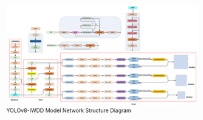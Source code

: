 ![The proposed YOLOv8-IWDD model is shown in the figure](ultralytics_IWDD/YOLOv8-IWDD.png)
YOLOv8-IWDD Model Network Structure Diagram
